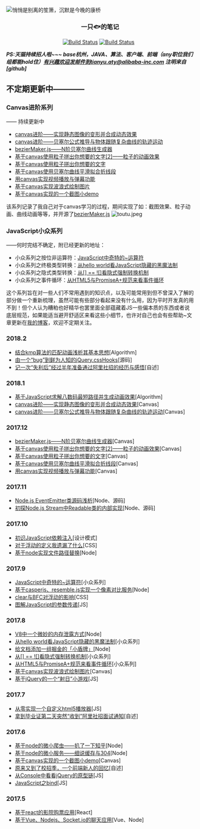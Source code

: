 ![悄悄是别离的笙箫，沉默是今晚的康桥](https://user-images.githubusercontent.com/15126694/34658763-add3e53a-f46c-11e7-828c-c46290df1cbb.jpg)
<h3 align="center">一只🐟的笔记</h3>

<p align="center">
   <a href=""><img id="like" src="https://img.shields.io/badge/掘金-3.2k喜欢-blue.svg" alt="Build Status"></a>
   <a href=""><img id="read" src="https://img.shields.io/badge/掘金-65.1k阅读-blue.svg" alt="Build Status"></a>
  </p>
  
  
***PS:天猫持续招人啦~~~ base杭州，JAVA、算法、客户端、前端（any职位我们组都能hold住）有兴趣欢迎发邮件到tianyu.aty@alibaba-inc.com 注明来自[github]***


## 不定期更新中————

### Canvas进阶系列
—— 持续更新中
 - [canvas进阶——实现静态图像的变形并合成动态效果](https://github.com/Aaaaaaaty/blog/issues/37)
 - [canvas进阶——贝塞尔公式推导与物体跟随复杂曲线的轨迹运动](https://github.com/Aaaaaaaty/Blog/issues/36)
 - [bezierMaker.js——N阶贝塞尔曲线生成器](https://github.com/Aaaaaaaty/Blog/issues/35)
 - [基于canvas使用粒子拼出你想要的文字[2]——粒子的动画效果](https://github.com/Aaaaaaaty/Blog/issues/34)
 - [基于canvas使用粒子拼出你想要的文字](https://github.com/Aaaaaaaty/Blog/issues/32)
 - [基于canvas使用贝塞尔曲线平滑拟合折线段](https://github.com/Aaaaaaaty/Blog/issues/31)
 - [用canvas实现视频播放与弹幕功能](https://github.com/Aaaaaaaty/Blog/issues/30)
 - [基于canvas实现波浪式绘制图片](https://github.com/Aaaaaaaty/Blog/issues/12)
 - [基于canvas实现的一个截图小demo](https://github.com/Aaaaaaaty/Blog/issues/5)

该系列记录了我自己对于canvas学习的过程，期间实现了如：截图效果、粒子动画、曲线动画等等，并开源了[bezierMaker.js](https://github.com/Aaaaaaaty/bezierMaker.js)
![toutu.jpeg](http://upload-images.jianshu.io/upload_images/2094574-80ad43dc4fcfdfbf.jpeg?imageMogr2/auto-orient/strip%7CimageView2/2/w/1240)


### JavaScript小众系列
   ——何时完结不确定，附已经更新的地址：
 - 小众系列之按位非运算符：[JavaScript中奇特的~运算符](https://github.com/Aaaaaaaty/Blog/issues/22)
 - 小众系列之终极类型转换：[从hello world看JavaScript隐藏的黑魔法制](https://github.com/Aaaaaaaty/Blog/issues/16)
 - 小众系列之隐式类型转换：[从[] == ![]看隐式强制转换机制](https://github.com/Aaaaaaaty/Blog/issues/14)
 - 小众系列之事件循环：[从HTML5与PromiseA+规范来看事件循环](https://github.com/Aaaaaaaty/Blog/issues/13)

这个系列旨在对一些人们不常用遇到的知识点，以及可能常用到但不曾深入了解的部分做一个重新梳理，虽然可能有些部分看起来没有什么用，因为平时开发真的用不到！但个人认为糟粕也好精华也罢里面全部蕴藏着JS一些偏本质的东西或者说底层规范，如果能适当避开舒适区来看这些小细节，也许对自己也会有些帮助~文章更新在[我的博客](https://github.com/Aaaaaaaty/Blog)，欢迎不定期关注。
### 2018.2
 - [结合kmp算法的匹配动画浅析其基本思想](https://github.com/Aaaaaaaty/blog/issues/42)[Algorithm]
 - [由一个“bug”到鲜为人知的jQuery.cssHooks](https://github.com/Aaaaaaaty/blog/issues/41)[源码]
 - [记一次“失利后”经过半年准备通过阿里社招的经历与感悟](https://github.com/Aaaaaaaty/blog/issues/39)[自述]
### 2018.1
 - [基于JavaScript求解八数码最短路径并生成动画效果](https://github.com/Aaaaaaaty/blog/issues/38)[Algorithm]
 - [canvas进阶——实现静态图像的变形并合成动态效果](https://github.com/Aaaaaaaty/blog/issues/37)[Canvas]
 - [canvas进阶——贝塞尔公式推导与物体跟随复杂曲线的轨迹运动](https://github.com/Aaaaaaaty/Blog/issues/36)[Canvas]
### 2017.12
 - [bezierMaker.js——N阶贝塞尔曲线生成器](https://github.com/Aaaaaaaty/Blog/issues/35)[Canvas]
 - [基于canvas使用粒子拼出你想要的文字[2]——粒子的动画效果](https://github.com/Aaaaaaaty/Blog/issues/34)[Canvas]
 - [基于canvas使用粒子拼出你想要的文字](https://github.com/Aaaaaaaty/Blog/issues/32)[Canvas]
 - [基于canvas使用贝塞尔曲线平滑拟合折线段](https://github.com/Aaaaaaaty/Blog/issues/31)[Canvas]
 - [用canvas实现视频播放与弹幕功能](https://github.com/Aaaaaaaty/Blog/issues/30)[Canvas]
### 2017.11
 - [Node.js EventEmitter类源码浅析](https://github.com/Aaaaaaaty/Blog/issues/29)[Node、源码]
 - [初探Node.js Stream中Readable类的内部实现](https://github.com/Aaaaaaaty/Blog/issues/28)[Node、源码]
### 2017.10
 - [初识JavaScript依赖注入](https://github.com/Aaaaaaaty/Blog/issues/26)[设计模式]
 - [对于浮动的定义我遗漏了什么](https://github.com/Aaaaaaaty/Blog/issues/25)[CSS]
 - [基于node实现文件路径替换](https://github.com/Aaaaaaaty/Blog/issues/24)[Node]
### 2017.9
 - [JavaScript中奇特的~运算符](https://github.com/Aaaaaaaty/Blog/issues/22)[小众系列]
 - [基于casperjs、resemble.js实现一个像素对比服务](https://github.com/Aaaaaaaty/Blog/issues/21)[Node]
 - [clear与BFC对浮动的影响](https://github.com/Aaaaaaaty/Blog/issues/20)[CSS]
 - [图解JavaScript的参数传递](https://github.com/Aaaaaaaty/Blog/issues/19)[JS]
### 2017.8
 - [V8中一个微妙的内存泄露方式](https://github.com/Aaaaaaaty/Blog/issues/17)[Node]
 - [从hello world看JavaScript隐藏的黑魔法制](https://github.com/Aaaaaaaty/Blog/issues/16)[小众系列]
 - [给文档添加一组掘金的「小盾牌」](https://github.com/Aaaaaaaty/Blog/issues/15)[Node]
 - [从[] == ![]看隐式强制转换机制](https://github.com/Aaaaaaaty/Blog/issues/14)[小众系列]
 - [从HTML5与PromiseA+规范来看事件循环](https://github.com/Aaaaaaaty/Blog/issues/13)[小众系列]
 - [基于canvas实现波浪式绘制图片](https://github.com/Aaaaaaaty/Blog/issues/12)[Canvas]
 - [基于jQuery的一个“射日”小游戏](https://github.com/Aaaaaaaty/Blog/issues/11)[JS]
### 2017.7

 - [从零实现一个自定义html5播放器](https://github.com/Aaaaaaaty/Blog/issues/9)[JS]
 - [拿到毕业证第二天突然“收到”阿里社招面试通知](https://github.com/Aaaaaaaty/Blog/issues/10)[自述]

### 2017.6
 - [基于node的微小爬虫——扒了一下知乎](https://github.com/Aaaaaaaty/Blog/issues/6)[Node]
 - [基于node的微小服务——细说缓存与304](https://github.com/Aaaaaaaty/Blog/issues/8)[Node]
 - [基于canvas实现的一个截图小demo](https://github.com/Aaaaaaaty/Blog/issues/5)[Canvas]
 - [原来又到了校招季，一个前端新人的回忆](https://github.com/Aaaaaaaty/Blog/issues/4)[自述]
 - [从Console中看看jQuery的原型链](https://github.com/Aaaaaaaty/Blog/issues/7)[JS]
 - [JavaScript之bind](https://github.com/Aaaaaaaty/Blog/issues/1)[JS]

### 2017.5
 - [基于react的影院购票应用](https://github.com/Aaaaaaaty/Blog/issues/3)[React]
 - [基于Vue、Nodejs、Socket.io的聊天应用](https://github.com/Aaaaaaaty/Blog/issues/2)[Vue、Node]
